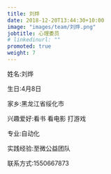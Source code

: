 ```yaml
---
title: 刘烨
date: 2018-12-20T13:44:30+10:00
image: "images/team/刘烨.png"
jobtitle: 心理委员
# linkedinurl: ""
promoted: true
weight: 7
---
```


姓名:刘烨

生日:4月8日

家乡:黑龙江省绥化市

兴趣爱好:看书 看电影 打游戏

专业:自动化

实践经验:至微公益团队

联系方式:1550667873